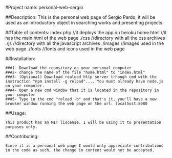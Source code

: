 #Project name: personal-web-sergio

##Description: This is the personal web page of Sergio Pardo, it will be used as an introductory object in searching works and presenting projects.

##Table of contents:
	index.php //it deploys the app on heroku
	home.html //it has the main html of the web page
	./css //directory with all the css archives
	./js //directory with all the javascript archives
	./images //images used in the web page
	./fonts //fonts and icons used in the web page

##Installation:

	###1- Download the repository on your personal computer
	###2- change the name of the file "home.html" to "index.html"
	###3- (Optional) Download reaload http server trhough cmd with the instruction "npm install -g reload".... You must already have node.js 		on your computer.
	###4- Open a new cmd window that it is located in the repository in your computer
	###5- Type in the cmd "reload -b" and that's it, you'll have a new browser window running the web page on the url: localhost:8080

##Usage:

	This product has an MIT liscense. I will be using it to presentation purposes only.

##Contributing:

	Since it is a personal web page I would only appreciate contributions in the code as such, the change in content would not be accepted.
